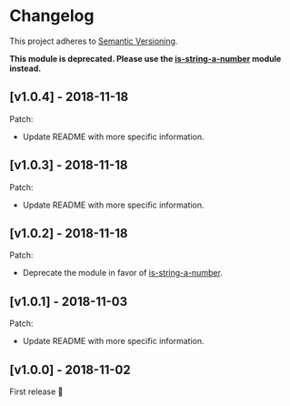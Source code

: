 # Changelog

This project adheres to [Semantic Versioning](http://semver.org/).

**This module is deprecated. Please use the
[is-string-a-number](https://www.npmjs.com/package/is-string-a-number) module
instead.**

## [v1.0.4] - 2018-11-18

Patch:
- Update README with more specific information.

## [v1.0.3] - 2018-11-18

Patch:
- Update README with more specific information.

## [v1.0.2] - 2018-11-18

Patch:
- Deprecate the module in favor of
  [is-string-a-number](https://www.npmjs.com/package/is-string-a-number).

## [v1.0.1] - 2018-11-03

Patch:
- Update README with more specific information.

## [v1.0.0] - 2018-11-02

First release :rocket:
